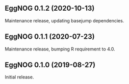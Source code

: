 ## EggNOG 0.1.2 (2020-10-13)

Maintenance release, updating basejump dependencies.

## EggNOG 0.1.1 (2020-07-23)

Maintenance release, bumping R requirement to 4.0.

## EggNOG 0.1.0 (2019-08-27)

Initial release.
